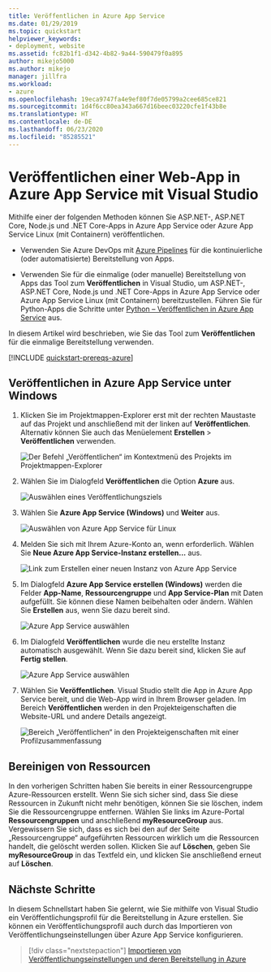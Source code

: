 ```yaml
---
title: Veröffentlichen in Azure App Service
ms.date: 01/29/2019
ms.topic: quickstart
helpviewer_keywords:
- deployment, website
ms.assetid: fc82b1f1-d342-4b82-9a44-590479f0a895
author: mikejo5000
ms.author: mikejo
manager: jillfra
ms.workload:
- azure
ms.openlocfilehash: 19eca9747fa4e9ef80f7de05799a2cee685ce821
ms.sourcegitcommit: 1d4f6cc80ea343a667d16beec03220cfe1f43b8e
ms.translationtype: HT
ms.contentlocale: de-DE
ms.lasthandoff: 06/23/2020
ms.locfileid: "85285521"
---
```

# <a name="publish-a-web-app-to-azure-app-service-using-visual-studio"></a>Veröffentlichen einer Web-App in Azure App Service mit Visual Studio

Mithilfe einer der folgenden Methoden können Sie ASP.NET-, ASP.NET Core, Node.js und .NET Core-Apps in Azure App Service oder Azure App Service Linux (mit Containern) veröffentlichen.

* Verwenden Sie Azure DevOps mit [Azure Pipelines](/azure/devops/pipelines/get-started-yaml?view=azdevops) für die kontinuierliche (oder automatisierte) Bereitstellung von Apps.

* Verwenden Sie für die einmalige (oder manuelle) Bereitstellung von Apps das Tool zum **Veröffentlichen** in Visual Studio, um ASP.NET-, ASP.NET Core, Node.js und .NET Core-Apps in Azure App Service oder Azure App Service Linux (mit Containern) bereitzustellen. Führen Sie für Python-Apps die Schritte unter [Python – Veröffentlichen in Azure App Service](../python/publishing-python-web-applications-to-azure-from-visual-studio.md) aus.

In diesem Artikel wird beschrieben, wie Sie das Tool zum **Veröffentlichen** für die einmalige Bereitstellung verwenden.

[!INCLUDE [quickstart-prereqs-azure](includes/quickstart-prereqs-azure.md)]

## <a name="publish-to-azure-app-service-on-windows"></a>Veröffentlichen in Azure App Service unter Windows

1. Klicken Sie im Projektmappen-Explorer erst mit der rechten Maustaste auf das Projekt und anschließend mit der linken auf **Veröffentlichen**. Alternativ können Sie auch das Menüelement **Erstellen** > **Veröffentlichen** verwenden.

    ![Der Befehl „Veröffentlichen“ im Kontextmenü des Projekts im Projektmappen-Explorer](../deployment/media/quickstart-publish.png "„Veröffentlichen“ auswählen")

1. Wählen Sie im Dialogfeld **Veröffentlichen** die Option **Azure** aus.

    ![Auswählen eines Veröffentlichungsziels](../deployment/media/quickstart-publish-azure-new.png)

1. Wählen Sie **Azure App Service (Windows)** und **Weiter** aus.

    ![Auswählen von Azure App Service für Linux](../deployment/media/quickstart-publish-windows-select-azure-service.png)

1. Melden Sie sich mit Ihrem Azure-Konto an, wenn erforderlich. Wählen Sie **Neue Azure App Service-Instanz erstellen...** aus.

    ![Link zum Erstellen einer neuen Instanz von Azure App Service](../deployment/media/quickstart-publish-windows-create-new-link.png)

1. Im Dialogfeld **Azure App Service erstellen (Windows)** werden die Felder **App-Name**, **Ressourcengruppe** und **App Service-Plan** mit Daten aufgefüllt. Sie können diese Namen beibehalten oder ändern. Wählen Sie **Erstellen** aus, wenn Sie dazu bereit sind.

    ![Azure App Service auswählen](../deployment/media/quickstart-publish-windows-create-new-dialog.png)

1. Im Dialogfeld **Veröffentlichen** wurde die neu erstellte Instanz automatisch ausgewählt. Wenn Sie dazu bereit sind, klicken Sie auf **Fertig stellen**.

    ![Azure App Service auswählen](../deployment/media/quickstart-publish-windows-select-instance.png)

1. Wählen Sie **Veröffentlichen**. Visual Studio stellt die App in Azure App Service bereit, und die Web-App wird in Ihrem Browser geladen. Im Bereich **Veröffentlichen** werden in den Projekteigenschaften die Website-URL und andere Details angezeigt.

    ![Bereich „Veröffentlichen“ in den Projekteigenschaften mit einer Profilzusammenfassung](../deployment/media/quickstart-publish-windows-summary-page.png)

## <a name="clean-up-resources"></a>Bereinigen von Ressourcen

In den vorherigen Schritten haben Sie bereits in einer Ressourcengruppe Azure-Ressourcen erstellt. Wenn Sie sich sicher sind, dass Sie diese Ressourcen in Zukunft nicht mehr benötigen, können Sie sie löschen, indem Sie die Ressourcengruppe entfernen.
Wählen Sie links im Azure-Portal **Ressourcengruppen** und anschließend **myResourceGroup** aus.
Vergewissern Sie sich, dass es sich bei den auf der Seite „Ressourcengruppe“ aufgeführten Ressourcen wirklich um die Ressourcen handelt, die gelöscht werden sollen.
Klicken Sie auf **Löschen**, geben Sie **myResourceGroup** in das Textfeld ein, und klicken Sie anschließend erneut auf **Löschen**.

## <a name="next-steps"></a>Nächste Schritte

In diesem Schnellstart haben Sie gelernt, wie Sie mithilfe von Visual Studio ein Veröffentlichungsprofil für die Bereitstellung in Azure erstellen. Sie können ein Veröffentlichungsprofil auch durch das Importieren von Veröffentlichungseinstellungen über Azure App Service konfigurieren.

> [!div class="nextstepaction"]
> [Importieren von Veröffentlichungseinstellungen und deren Bereitstellung in Azure](tutorial-import-publish-settings-azure.md)

